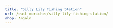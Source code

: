 ```yaml
---
title: "Silly Lily Fishing Station"
url: /east-moriches/silly-lily-fishing-station/
shop: Angeln
---
```

